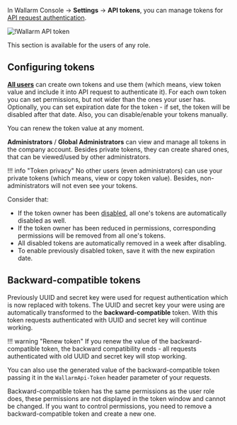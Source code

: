 [user-roles-article]:       ../../user-guides/settings/users.md#user-roles
[img-api-tokens-edit]:      ../../images/api-tokens-edit.png

In Wallarm Console → **Settings** → **API tokens**, you can manage tokens for [API request authentication](../../api/overview.md).

![!Wallarm API token][img-api-tokens-edit]

This section is available for the users of any role.

## Configuring tokens

**[All users][user-roles-article]** can create own tokens and use them (which means, view token value and include it into API request to authenticate it). For each own token you can set permissions, but not wider than the ones your user has. Optionally, you can set expiration date for the token - if set, the token will be disabled after that date. Also, you can disable/enable your tokens manually.

You can renew the token value at any moment.

**Administrators** / **Global Administrators** can view and manage all tokens in the company account. Besides private tokens, they can create shared ones, that can be viewed/used by other administrators.

!!! info "Token privacy"
    No other users (even administrators) can use your private tokens (which means, view or copy token value). Besides, non-administrators will not even see your tokens.

Consider that:

* If the token owner has been [disabled](../../user-guides/settings/users.md#disable-access-for-a-user), all one's tokens are automatically disabled as well.
* If the token owner has been reduced in permissions, corresponding permissions will be removed from all one's tokens.
* All disabled tokens are automatically removed in a week after disabling.
* To enable previously disabled token, save it with the new expiration date.

## Backward-compatible tokens

Previously UUID and secret key were used for request authentication which is now replaced with tokens. The UUID and secret key your were using are automatically transformed to the **backward-compatible** token. With this token requests authenticated with UUID and secret key will continue working.

!!! warning "Renew token"
    If you renew the value of the backward-compatible token, the backward compatibility ends - all requests authenticated with old UUID and secret key will stop working.

You can also use the generated value of the backward-compatible token passing it in the `WallarmApi-Token` header parameter of your requests.

Backward-compatible token has the same permissions as the user role does, these permissions are not displayed in the token window and cannot be changed. If you want to control permissions, you need to remove a backward-compatible token and create a new one.
